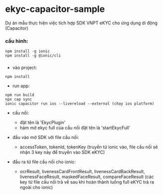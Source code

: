 # ekyc-capacitor-sample

Dự án mẫu thực hiện việc tích hợp SDK VNPT eKYC cho ứng dụng di động (Capacitor)

### cấu hình:
```
npm install -g ionic
npm install -g @ionic/cli
```

### 
- vào project:
```
npm install
```
- run app: 
```
npm run build
npx cap sync
ionic capacitor run ios --livereload --external (chạy ios platform)
```
- cầu nối: 
  + đặt tên là 'EkycPlugin'
  + hàm mở ekyc full của cầu nối đặt tên là 'startEkycFull'

- đầu vào mở SDK với file cầu nối:
  + accessToken, tokenId, tokenKey (truyền từ ionic vào, file cầu nối sẽ nhận 3 key này để truyền vào SDK eKYC)

- đầu ra từ file cầu nối cho ionic:
  + ocrResult, livenessCardFrontResult, livenessCardBackResult, livenessFaceResult, maskedFaceResult, compareFaceResult (các key từ file cầu nối trả về sau khi hoàn thành luồng full eKYC trả ra ngoài cho ionic)

